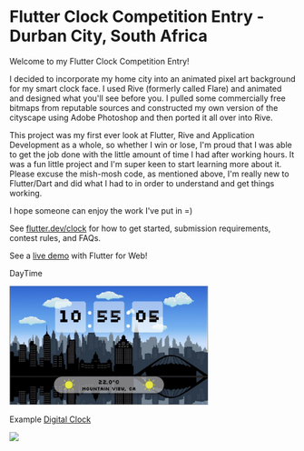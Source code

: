 # Flutter Clock Competition Entry - Durban City, South Africa 

Welcome to my Flutter Clock Competition Entry!

I decided to incorporate my home city into an animated pixel art background for my smart clock face. I used Rive (formerly called Flare) and animated and designed what you'll see before you. I pulled some commercially free bitmaps from reputable sources and constructed my own version of the cityscape using Adobe Photoshop and then ported it all over into Rive. 

This project was my first ever look at Flutter, Rive and Application Development as a whole, so whether I win or lose, I'm proud that I was able to get the job done with the little amount of time I had after working hours. It was a fun little project and I'm super keen to start learning more about it. Please excuse the mish-mosh code, as mentioned above, I'm really new to Flutter/Dart and did what I had to in order to understand and get things working.

I hope someone can enjoy the work I've put in =) 


See [flutter.dev/clock](https://flutter.dev/clock) for how to get started, submission requirements, contest rules, and FAQs.

See a [live demo](https://maryx.github.io/flutter_clock) with Flutter for Web!

DayTime

<img src='Screenshots/Day.JPG' width='350'>

Example [Digital Clock](digital_clock)

<img src='digital_clock/digital.gif' width='350'>
